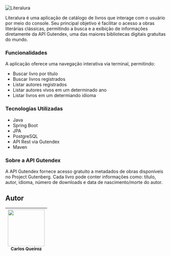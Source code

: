 ![Literalura](https://github.com/user-attachments/assets/51adb337-308d-43d5-9ac9-602939b52b23)

Literalura é uma aplicação de catálogo de livros que interage com o usuário por meio do console. Seu principal objetivo é facilitar o acesso a obras literárias clássicas, permitindo a busca e a exibição de informações diretamente da API Gutendex, uma das maiores bibliotecas digitais gratuitas do mundo.

### Funcionalidades
A aplicação oferece uma navegação interativa via terminal, permitindo:

- Buscar livro por título
- Buscar livros registrados
- Listar autores registrados
- Listar autores vivos em um determinado ano
- Listar livros em um determiando idioma

###  Tecnologias Utilizadas
- Java
- Spring Boot
- JPA
- PostgreSQL
- API Rest via Gutendex
- Maven

### Sobre a API Gutendex
A API Gutendex fornece acesso gratuito a metadados de obras disponíveis no Project Gutenberg. Cada livro pode conter informações como: título, autor, idioma, número de downloads e data de nascimento/morte do autor.

## Autor
| [<img loading="lazy" src="https://avatars.githubusercontent.com/u/162513026?v=4" width=115><br><sub>Carlos Queiroz</sub>](https://github.com/CarlossQueiroz) |
| :---: |
